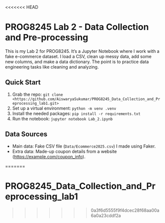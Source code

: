 <<<<<<< HEAD
# PROG8245 Lab 2 - Data Collection and Pre-processing

This is my Lab 2 for PROG8245. It’s a Jupyter Notebook where I work with a fake e-commerce dataset. I load a CSV, clean up messy data, add some new columns, and make a data dictionary. The point is to practice data engineering tasks like cleaning and analyzing.

## Quick Start
1. Grab the repo: `git clone <https://github.com/AiswaryaSukumar/PROG8245_Data_Collection_and_Preprocessing_lab1.git>`
2. Set up a virtual environment: `python -m venv .venv`
3. Install the needed packages: `pip install -r requirements.txt`
4. Run the notebook: `jupyter notebook Lab_2.ipynb`

## Data Sources
- Main data: Fake CSV file (`Data/Ecommerce2025.csv`) I made using Faker.
- Extra data: Made-up coupon details from a website (https://example.com/coupon_info).

=======
# PROG8245_Data_Collection_and_Preprocessing_lab1
>>>>>>> 0a3f6d5555f9f4dcec28f68aa00a6a0a23cddf2a

